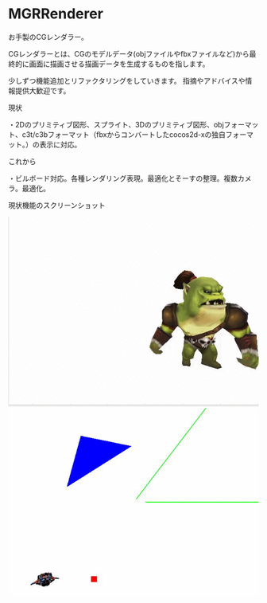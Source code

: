 # MGRRenderer

お手製のCGレンダラー。

CGレンダラーとは、CGのモデルデータ(objファイルやfbxファイルなど)から最終的に画面に描画させる描画データを生成するものを指します。

少しずつ機能追加とリファクタリングをしていきます。
指摘やアドバイスや情報提供大歓迎です。

現状

・2Dのプリミティブ図形、スプライト、3Dのプリミティブ図形、objフォーマット、c3t/c3bフォーマット（fbxからコンバートしたcocos2d-xの独自フォーマット。）の表示に対応。

これから

・ビルボード対応。各種レンダリング表現。最適化とそーすの整理。複数カメラ。最適化。

現状機能のスクリーンショット

 ![スクリーンショット1](orc_animation.gif "スクリーンショット1")
 ![スクリーンショット2](3Dobj.gif "スクリーンショット2")
